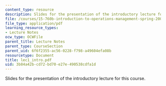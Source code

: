 ```yaml
---
content_type: resource
description: Slides for the presentation of the introductory lecture for this course.
file: /courses/15-760b-introduction-to-operations-management-spring-2004/3b84a42bcd72bd70e27e490538cdfa1d_lec1_intro.pdf
file_type: application/pdf
learning_resource_types:
- Lecture Notes
ocw_type: OCWFile
parent_title: Lecture Notes
parent_type: CourseSection
parent_uid: 6f6f2355-ac56-0228-f798-a49604efa08b
resourcetype: Document
title: lec1_intro.pdf
uid: 3b84a42b-cd72-bd70-e27e-490538cdfa1d
---
```

Slides for the presentation of the introductory lecture for this course.

